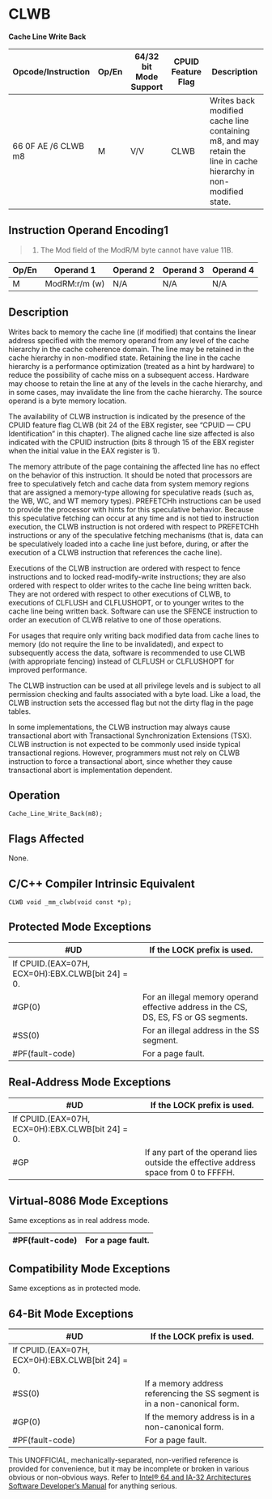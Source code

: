 # CLWB

**Cache Line Write Back**

| Opcode/Instruction  | Op/En | 64/32 bit Mode Support | CPUID Feature Flag | Description                                                                                                      |
| ------------------- | ----- | ---------------------- | ------------------ | ---------------------------------------------------------------------------------------------------------------- |
| 66 0F AE /6 CLWB m8 | M     | V/V                    | CLWB               | Writes back modified cache line containing m8, and may retain the line in cache hierarchy in non-modified state. |

## Instruction Operand Encoding1

> 1. The Mod field of the ModR/M byte cannot have value 11B.

| Op/En | Operand 1     | Operand 2 | Operand 3 | Operand 4 |
| ----- | ------------- | --------- | --------- | --------- |
| M     | ModRM:r/m (w) | N/A       | N/A       | N/A       |

## Description

Writes back to memory the cache line (if modified) that contains the linear address specified with the memory operand from any level of the cache hierarchy in the cache coherence domain. The line may be retained in the cache hierarchy in non-modified state. Retaining the line in the cache hierarchy is a performance optimization (treated as a hint by hardware) to reduce the possibility of cache miss on a subsequent access. Hardware may choose to retain the line at any of the levels in the cache hierarchy, and in some cases, may invalidate the line from the cache hierarchy. The source operand is a byte memory location.

The availability of CLWB instruction is indicated by the presence of the CPUID feature flag CLWB (bit 24 of the EBX register, see “CPUID — CPU Identification” in this chapter). The aligned cache line size affected is also indicated with the CPUID instruction (bits 8 through 15 of the EBX register when the initial value in the EAX register is 1).

The memory attribute of the page containing the affected line has no effect on the behavior of this instruction. It should be noted that processors are free to speculatively fetch and cache data from system memory regions that are assigned a memory-type allowing for speculative reads (such as, the WB, WC, and WT memory types). PREFETCHh instructions can be used to provide the processor with hints for this speculative behavior. Because this speculative fetching can occur at any time and is not tied to instruction execution, the CLWB instruction is not ordered with respect to PREFETCHh instructions or any of the speculative fetching mechanisms (that is, data can be speculatively loaded into a cache line just before, during, or after the execution of a CLWB instruction that references the cache line).

Executions of the CLWB instruction are ordered with respect to fence instructions and to locked read-modify-write instructions; they are also ordered with respect to older writes to the cache line being written back. They are not ordered with respect to other executions of CLWB, to executions of CLFLUSH and CLFLUSHOPT, or to younger writes to the cache line being written back. Software can use the SFENCE instruction to order an execution of CLWB relative to one of those operations.

For usages that require only writing back modified data from cache lines to memory (do not require the line to be invalidated), and expect to subsequently access the data, software is recommended to use CLWB (with appropriate fencing) instead of CLFLUSH or CLFLUSHOPT for improved performance.

The CLWB instruction can be used at all privilege levels and is subject to all permission checking and faults associated with a byte load. Like a load, the CLWB instruction sets the accessed flag but not the dirty flag in the page tables.

In some implementations, the CLWB instruction may always cause transactional abort with Transactional Synchronization Extensions (TSX). CLWB instruction is not expected to be commonly used inside typical transactional regions. However, programmers must not rely on CLWB instruction to force a transactional abort, since whether they cause transactional abort is implementation dependent.

## Operation

```
Cache_Line_Write_Back(m8);

```

## Flags Affected

None.

## C/C++ Compiler Intrinsic Equivalent

```
CLWB void _mm_clwb(void const *p);

```

## Protected Mode Exceptions

| #​​​UD                                           | If the LOCK prefix is used.                                                           |
| ------------------------------------------------ | ------------------------------------------------------------------------------------- |
| If CPUID.(EAX=07H, ECX=0H):EBX.CLWB[bit 24] = 0. |
| \#​​​​GP(0)                                      | For an illegal memory operand effective address in the CS, DS, ES, FS or GS segments. |
| \#​​​​​SS(0)                                     | For an illegal address in the SS segment.                                             |
| \#​PF(fault-code)                                | For a page fault.                                                                     |

## Real-Address Mode Exceptions

| #​​​UD                                           | If the LOCK prefix is used.                                                          |
| ------------------------------------------------ | ------------------------------------------------------------------------------------ |
| If CPUID.(EAX=07H, ECX=0H):EBX.CLWB[bit 24] = 0. |
| \#​​​​GP                                         | If any part of the operand lies outside the effective address space from 0 to FFFFH. |

## Virtual-8086 Mode Exceptions

Same exceptions as in real address mode.

| \#​PF(fault-code) | For a page fault. |
| ----------------- | ----------------- |

## Compatibility Mode Exceptions

Same exceptions as in protected mode.

## 64-Bit Mode Exceptions

| #​​​UD                                           | If the LOCK prefix is used.                                                |
| ------------------------------------------------ | -------------------------------------------------------------------------- |
| If CPUID.(EAX=07H, ECX=0H):EBX.CLWB[bit 24] = 0. |
| \#​​​​​SS(0)                                     | If a memory address referencing the SS segment is in a non-canonical form. |
| \#​​​​GP(0)                                      | If the memory address is in a non-canonical form.                          |
| \#​PF(fault-code)                                | For a page fault.                                                          |

This UNOFFICIAL, mechanically-separated, non-verified reference is provided for convenience, but it may be
incomplete or broken in various obvious or non-obvious
ways. Refer to [Intel® 64 and IA-32 Architectures Software Developer’s Manual](https://software.intel.com/en-us/download/intel-64-and-ia-32-architectures-sdm-combined-volumes-1-2a-2b-2c-2d-3a-3b-3c-3d-and-4) for anything serious.
